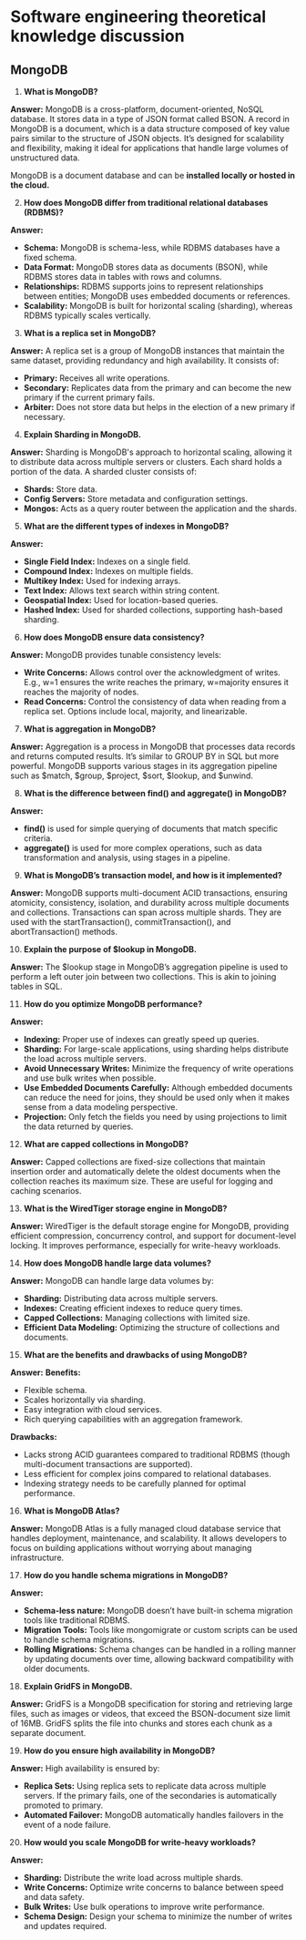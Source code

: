 # Software engineering theoretical knowledge discussion
## MongoDB

<ol>
<li><strong> What is MongoDB?</strong></li>
</ol>
<p><strong>Answer:</strong>&nbsp;MongoDB is a cross-platform, document-oriented, NoSQL database. It stores data in a type of JSON format called BSON. A record in MongoDB is a document, which is a data structure composed of key value pairs similar to the structure of JSON objects. It&rsquo;s designed for scalability and flexibility, making it ideal for applications that handle large volumes of unstructured data.</p>
<p>MongoDB is a document database and can be <strong>installed locally or hosted in the cloud.</strong></p>
<ol start="2">
<li><strong> How does MongoDB differ from traditional relational databases (RDBMS)?</strong></li>
</ol>
<p><strong>Answer:</strong></p>
<ul>
<li><strong>Schema:</strong> MongoDB is schema-less, while RDBMS databases have a fixed schema.</li>
<li><strong>Data Format:</strong> MongoDB stores data as documents (BSON), while RDBMS stores data in tables with rows and columns.</li>
<li><strong>Relationships:</strong> RDBMS supports joins to represent relationships between entities; MongoDB uses embedded documents or references.</li>
<li><strong>Scalability:</strong> MongoDB is built for horizontal scaling (sharding), whereas RDBMS typically scales vertically.</li>
</ul>
<ol start="3">
<li><strong> What is a replica set in MongoDB?</strong></li>
</ol>
<p><strong>Answer:</strong> A replica set is a group of MongoDB instances that maintain the same dataset, providing redundancy and high availability. It consists of:</p>
<ul>
<li><strong>Primary:</strong> Receives all write operations.</li>
<li><strong>Secondary:</strong> Replicates data from the primary and can become the new primary if the current primary fails.</li>
<li><strong>Arbiter:</strong> Does not store data but helps in the election of a new primary if necessary.</li>
</ul>
<ol start="4">
<li><strong> Explain Sharding in MongoDB.</strong></li>
</ol>
<p><strong>Answer:</strong> Sharding is MongoDB's approach to horizontal scaling, allowing it to distribute data across multiple servers or clusters. Each shard holds a portion of the data. A sharded cluster consists of:</p>
<ul>
<li><strong>Shards:</strong> Store data.</li>
<li><strong>Config Servers:</strong> Store metadata and configuration settings.</li>
<li><strong>Mongos:</strong> Acts as a query router between the application and the shards.</li>
</ul>
<ol start="5">
<li><strong> What are the different types of indexes in MongoDB?</strong></li>
</ol>
<p><strong>Answer:</strong></p>
<ul>
<li><strong>Single Field Index:</strong> Indexes on a single field.</li>
<li><strong>Compound Index:</strong> Indexes on multiple fields.</li>
<li><strong>Multikey Index:</strong> Used for indexing arrays.</li>
<li><strong>Text Index:</strong> Allows text search within string content.</li>
<li><strong>Geospatial Index:</strong> Used for location-based queries.</li>
<li><strong>Hashed Index:</strong> Used for sharded collections, supporting hash-based sharding.</li>
</ul>
<ol start="6">
<li><strong> How does MongoDB ensure data consistency?</strong></li>
</ol>
<p><strong>Answer:</strong> MongoDB provides tunable consistency levels:</p>
<ul>
<li><strong>Write Concerns:</strong> Allows control over the acknowledgment of writes. E.g., w=1 ensures the write reaches the primary, w=majority ensures it reaches the majority of nodes.</li>
<li><strong>Read Concerns:</strong> Control the consistency of data when reading from a replica set. Options include local, majority, and linearizable.</li>
</ul>
<ol start="7">
<li><strong> What is aggregation in MongoDB?</strong></li>
</ol>
<p><strong>Answer:</strong> Aggregation is a process in MongoDB that processes data records and returns computed results. It&rsquo;s similar to GROUP BY in SQL but more powerful. MongoDB supports various stages in its aggregation pipeline such as $match, $group, $project, $sort, $lookup, and $unwind.</p>
<ol start="8">
<li><strong> What is the difference between </strong><strong>find()</strong><strong> and </strong><strong>aggregate()</strong><strong> in MongoDB?</strong></li>
</ol>
<p><strong>Answer:</strong></p>
<ul>
<li><strong>find()</strong> is used for simple querying of documents that match specific criteria.</li>
<li><strong>aggregate()</strong> is used for more complex operations, such as data transformation and analysis, using stages in a pipeline.</li>
</ul>
<ol start="9">
<li><strong> What is MongoDB&rsquo;s transaction model, and how is it implemented?</strong></li>
</ol>
<p><strong>Answer:</strong> MongoDB supports multi-document ACID transactions, ensuring atomicity, consistency, isolation, and durability across multiple documents and collections. Transactions can span across multiple shards. They are used with the startTransaction(), commitTransaction(), and abortTransaction() methods.</p>
<ol start="10">
<li><strong> Explain the purpose of </strong><strong>$lookup</strong><strong> in MongoDB.</strong></li>
</ol>
<p><strong>Answer:</strong> The $lookup stage in MongoDB&rsquo;s aggregation pipeline is used to perform a left outer join between two collections. This is akin to joining tables in SQL.</p>
<ol start="11">
<li><strong> How do you optimize MongoDB performance?</strong></li>
</ol>
<p><strong>Answer:</strong></p>
<ul>
<li><strong>Indexing:</strong> Proper use of indexes can greatly speed up queries.</li>
<li><strong>Sharding:</strong> For large-scale applications, using sharding helps distribute the load across multiple servers.</li>
<li><strong>Avoid Unnecessary Writes:</strong> Minimize the frequency of write operations and use bulk writes when possible.</li>
<li><strong>Use Embedded Documents Carefully:</strong> Although embedded documents can reduce the need for joins, they should be used only when it makes sense from a data modeling perspective.</li>
<li><strong>Projection:</strong> Only fetch the fields you need by using projections to limit the data returned by queries.</li>
</ul>
<ol start="12">
<li><strong> What are capped collections in MongoDB?</strong></li>
</ol>
<p><strong>Answer:</strong> Capped collections are fixed-size collections that maintain insertion order and automatically delete the oldest documents when the collection reaches its maximum size. These are useful for logging and caching scenarios.</p>
<ol start="13">
<li><strong> What is the WiredTiger storage engine in MongoDB?</strong></li>
</ol>
<p><strong>Answer:</strong> WiredTiger is the default storage engine for MongoDB, providing efficient compression, concurrency control, and support for document-level locking. It improves performance, especially for write-heavy workloads.</p>
<ol start="14">
<li><strong> How does MongoDB handle large data volumes?</strong></li>
</ol>
<p><strong>Answer:</strong> MongoDB can handle large data volumes by:</p>
<ul>
<li><strong>Sharding:</strong> Distributing data across multiple servers.</li>
<li><strong>Indexes:</strong> Creating efficient indexes to reduce query times.</li>
<li><strong>Capped Collections:</strong> Managing collections with limited size.</li>
<li><strong>Efficient Data Modeling:</strong> Optimizing the structure of collections and documents.</li>
</ul>
<ol start="15">
<li><strong> What are the benefits and drawbacks of using MongoDB?</strong></li>
</ol>
<p><strong>Answer:</strong> <strong>Benefits:</strong></p>
<ul>
<li>Flexible schema.</li>
<li>Scales horizontally via sharding.</li>
<li>Easy integration with cloud services.</li>
<li>Rich querying capabilities with an aggregation framework.</li>
</ul>
<p><strong>Drawbacks:</strong></p>
<ul>
<li>Lacks strong ACID guarantees compared to traditional RDBMS (though multi-document transactions are supported).</li>
<li>Less efficient for complex joins compared to relational databases.</li>
<li>Indexing strategy needs to be carefully planned for optimal performance.</li>
</ul>
<ol start="16">
<li><strong> What is MongoDB Atlas?</strong></li>
</ol>
<p><strong>Answer:</strong> MongoDB Atlas is a fully managed cloud database service that handles deployment, maintenance, and scalability. It allows developers to focus on building applications without worrying about managing infrastructure.</p>
<ol start="17">
<li><strong> How do you handle schema migrations in MongoDB?</strong></li>
</ol>
<p><strong>Answer:</strong></p>
<ul>
<li><strong>Schema-less nature:</strong> MongoDB doesn&rsquo;t have built-in schema migration tools like traditional RDBMS.</li>
<li><strong>Migration Tools:</strong> Tools like mongomigrate or custom scripts can be used to handle schema migrations.</li>
<li><strong>Rolling Migrations:</strong> Schema changes can be handled in a rolling manner by updating documents over time, allowing backward compatibility with older documents.</li>
</ul>
<ol start="18">
<li><strong> Explain GridFS in MongoDB.</strong></li>
</ol>
<p><strong>Answer:</strong> GridFS is a MongoDB specification for storing and retrieving large files, such as images or videos, that exceed the BSON-document size limit of 16MB. GridFS splits the file into chunks and stores each chunk as a separate document.</p>
<ol start="19">
<li><strong> How do you ensure high availability in MongoDB?</strong></li>
</ol>
<p><strong>Answer:</strong> High availability is ensured by:</p>
<ul>
<li><strong>Replica Sets:</strong> Using replica sets to replicate data across multiple servers. If the primary fails, one of the secondaries is automatically promoted to primary.</li>
<li><strong>Automated Failover:</strong> MongoDB automatically handles failovers in the event of a node failure.</li>
</ul>
<ol start="20">
<li><strong> How would you scale MongoDB for write-heavy workloads?</strong></li>
</ol>
<p><strong>Answer:</strong></p>
<ul>
<li><strong>Sharding:</strong> Distribute the write load across multiple shards.</li>
<li><strong>Write Concerns:</strong> Optimize write concerns to balance between speed and data safety.</li>
<li><strong>Bulk Writes:</strong> Use bulk operations to improve write performance.</li>
<li><strong>Schema Design:</strong> Design your schema to minimize the number of writes and updates required.</li>
</ul>
<p>&nbsp;</p>


